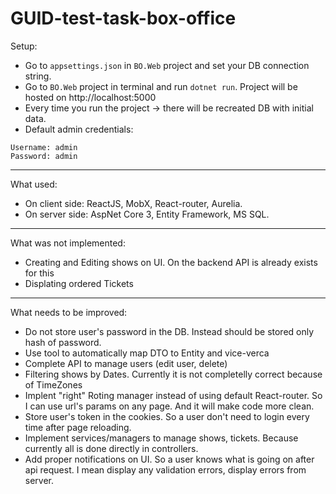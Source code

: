 # GUID-test-task-box-office
Setup:
- Go to `appsettings.json` in `BO.Web` project and set your DB connection string.
- Go to `BO.Web` project in terminal and run `dotnet run`. Project will be hosted on http://localhost:5000
- Every time you run the project -> there will be recreated DB with initial data.
- Default admin credentials:
```
Username: admin
Password: admin
```

---
What used:
- On client side: ReactJS, MobX, React-router, Aurelia.
- On server side: AspNet Core 3, Entity Framework, MS SQL.

---
What was not implemented:
- Creating and Editing shows on UI. On the backend API is already exists for this
- Displating ordered Tickets

---
What needs to be improved:
- Do not store user's password in the DB. Instead should be stored only hash of password.
- Use tool to automatically map DTO to Entity and vice-verca
- Complete API to manage users (edit user, delete)
- Filtering shows by Dates. Currently it is not completelly correct because of TimeZones
- Implent "right" Roting manager instead of using default React-router. So I can use url's params on any page. And it will make code more clean.
- Store user's token in the cookies. So a user don't need to login every time after page reloading.
- Implement services/managers to manage shows, tickets. Because currently all is done directly in controllers.
- Add proper notifications on UI. So a user knows what is going on after api request. I mean display any validation errors, display errors from server.
